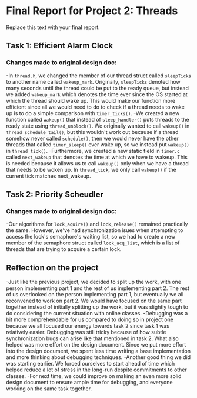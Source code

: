 Final Report for Project 2: Threads
===================================

Replace this text with your final report.

## Task 1: Efficient Alarm Clock

### Changes made to original design doc:

-In `thread.h`, we changed the member of our thread struct called `sleepTicks` to another name called `wakeup_mark`. Originally, `sleepTicks` denoted how many seconds until the thread could be put to the ready queue, but instead we added `wakeup_mark` which denotes the time ever since the OS started at which the thread should wake up. This would make our function more efficient since all we would need to do to check if a thread needs to wake up is to do a simple comparison with `timer_ticks()`.
-We created a new function called `wakeup()` that instead of `sleep_handler()` puts threads to the ready state using `thread_unblock()`. We originally wanted to call `wakeup()` in `thread_schedule_tail()`, but this wouldn't work out because if a thread somehow never called `schedule()`, then we would never have the other threads that called `timer_sleep()` ever wake up, so we instead put `wakeup()` in `thread_tick()`.
-Furthermore, we created a new static field in `timer.c` called `next_wakeup` that denotes the time at which we have to wakeup. This is needed because it allows us to call `wakeup()` only when we have a thread that needs to be woken up. In `thread_tick`, we only call `wakeup()` if the current tick matches next_wakeup.

## Task 2: Priority Scheudler

### Changes made to original design doc:

-Our algorithms for `lock_aquire()` and `lock_release()` remained practically the same. However, we've had synchronization isues when attempting to access the lock's semaphore's waiting list, so we had to create a new member of the semaphore struct called `lock_acq_list`, which is a list of threads that are trying to acquire a certain lock.

## Reflection on the project

-Just like the previous project, we decided to split up the work, with one person implementing part 1 and the rest of us implementing part 2. The rest of us overlooked on the person implementing part 1, but eventually we all reconvened to work on part 2. We would have focused on the same part together instead of initially splitting up the work, but it was slightly tough to do considering the current situation with online classes.
-Debugging was a bit more comprehendable for us compared to doing so in project one because we all focused our energy towards task 2 since task 1 was relatively easier. Debugging was still tricky because of how subtle synchronization bugs can arise like that mentioned in task 2. What also helped was more effort on the design document. Since we put more effort into the design document, we spent less time writing a base implementation and more thinking about debugging techniques.
-Another good thing we did was starting earlier. We forced ourselves to start ahead of time which helped reduce a lot of stress in the long-run despite commitments to other classes.
-For next time, we could improve on making an even more solid design document to ensure ample time for debugging, and everyone working on the same task together.

